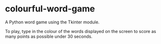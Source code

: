 # colourful-word-game
A Python word game using the Tkinter module.

To play, type in the colour of the words displayed on the screen to score as many points as possible under 30 seconds.
